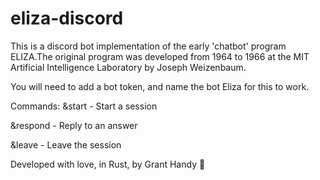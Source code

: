# eliza-discord
This is a discord bot implementation of the early 'chatbot' program ELIZA.The original program was developed from 1964 to 1966 at the MIT Artificial Intelligence Laboratory by Joseph Weizenbaum. 

You will need to add a bot token, and name the bot Eliza for this to work.

Commands:
&start - Start a session

&respond <TEXT> - Reply to an answer

&leave - Leave the session


Developed with love, in Rust, by Grant Handy 🐧

